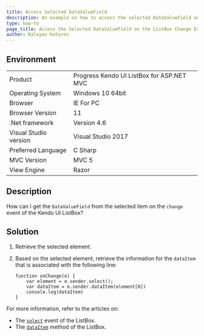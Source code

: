 ```yaml
---
title: Access Selected DataValueField
description: An example on how to access the selected DataValueField on the Kendo UI ListBox change event.
type: how-to
page_title: Access the Selected DataValueField on the ListBox Change Event | UI for ASP.NET MVC
author: Kaloyan Kotorov
---
```


## Environment

<table>
 <tr>
  <td>Product</td>
  <td>Progress Kendo UI ListBox for ASP.NET MVC</td>
 </tr>
 <tr>
  <td>Operating System</td>
  <td>Windows 10 64bit</td>
 </tr>
 <tr>
  <td>Browser</td>
  <td>IE For PC</td>
 </tr>
 <tr>
  <td>Browser Version</td>
  <td>11</td>
 </tr>
 <tr>
  <td>.Net framework</td>
  <td>Version 4.6</td>
 </tr>
 <tr>
  <td>Visual Studio version</td>
  <td>Visual Studio 2017</td>
 </tr>
 <tr>
  <td>Preferred Language</td>
  <td>C Sharp</td>
 </tr>
 <tr>
  <td>MVC Version</td>
  <td>MVC 5</td>
 </tr>
 <tr>
  <td>View Engine</td>
  <td>Razor</td>
 </tr>
</table>


## Description

How can I get the `DataValueField` from the selected item on the `change` event of the Kendo UI ListBox? 

## Solution

1. Retrieve the selected element.
1. Based on the selected element, retrieve the information for the `dataItem` that is associated with the following line:  

    ```
    function onChange(e) {
        var element = e.sender.select();
        var dataItem = e.sender.dataItem(element[0])
        console.log(dataItem)
    }
    ```

For more information, refer to the articles on:
* The [`select`](http://docs.telerik.com/kendo-ui/api/javascript/ui/listbox/methods/select) event of the ListBox.
* The [`dataItem`](http://docs.telerik.com/kendo-ui/api/javascript/ui/listbox/methods/dataitem) method of the ListBox.
